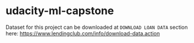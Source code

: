 # udacity-ml-capstone
Dataset for this project can be downloaded at `DOWNLOAD LOAN DATA` section here: https://www.lendingclub.com/info/download-data.action
